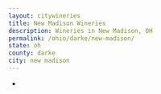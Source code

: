 ```yaml
---
layout: citywineries
title: New Madison Wineries
description: Wineries in New Madison, OH
permalink: /ohio/darke/new-madison/
state: oh
county: darke
city: new madison
---
```

-
